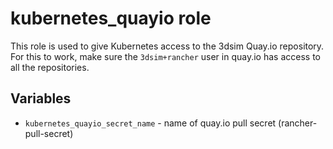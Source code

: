 # kubernetes_quayio role
This role is used to give Kubernetes access to the 3dsim Quay.io repository.
For this to work, make sure the `3dsim+rancher` user in quay.io has access to all the repositories.

## Variables
* `kubernetes_quayio_secret_name` - name of quay.io pull secret (rancher-pull-secret)
